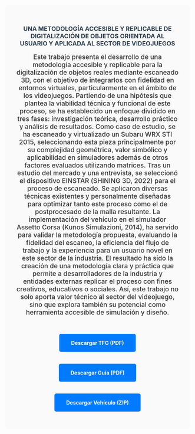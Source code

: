 <head>
  <meta charset="UTF-8" />
  <meta name="viewport" content="width=device-width, initial-scale=1.0"/>
  <title>De lo Real a lo Virtual</title>
  <style>
    body {
      font-family: 'Aptos' Arial, san-serif;
      font-weight: 500;
      background-image: url('background.png');
      background-size: cover;
      background-position: center;
      background-repeat: no-repeat;
      color: #333;
      margin: 0;
      padding: 2rem;
      text-align: center;
    }
    h1 {
      color: #2c3e50;
    }
    h3 {
      color: #2c3e50;
      text-decoration: none;
      cursor: default;
      pointer-events: none;
    }
    p {
      max-width: 600px;
      margin: 0 auto 2rem;
      font-size: 1.1rem;
    }
    .btn {
      display: inline-block;
      margin: 1rem;
      padding: 1rem 2rem;
      background-color: #007BFF;
      color: #fff;
      text-decoration: none;
      border-radius: 5px;
      font-weight: bold;
    }
    .btn:hover {
      background-color: #0056b3;
    }
  </style>
</head>
<body>
   <div style="background-color: rgba(250, 250, 250, 0.8); padding: 2rem; max-width: 1000px; margin: 2rem auto; border-radius: 10px;">
   <h3>UNA METODOLOGÍA ACCESIBLE Y REPLICABLE DE 
  DIGITALIZACIÓN DE OBJETOS ORIENTADA AL USUARIO Y 
  APLICADA AL SECTOR DE VIDEOJUEGOS</h3>
  <p>
    Este trabajo presenta el desarrollo de una metodología accesible y replicable para la
digitalización de objetos reales mediante escaneado 3D, con el objetivo de integrarlos
con fidelidad en entornos virtuales, particularmente en el ámbito de los videojuegos.
Partiendo de una hipótesis que plantea la viabilidad técnica y funcional de este proceso,
se ha establecido un enfoque dividido en tres fases: investigación teórica, desarrollo
práctico y análisis de resultados. Como caso de estudio, se ha escaneado y virtualizado
un Subaru WRX STI 2015, seleccionando esta pieza principalmente por su complejidad
geométrica, valor simbólico y aplicabilidad en simuladores además de otros factores
evaluados utilizando matrices. Tras un estudio del mercado y una entrevista, se
seleccionó el dispositivo EINSTAR (SHINING 3D, 2022) para el proceso de escaneado. Se
aplicaron diversas técnicas existentes y personalmente diseñadas para optimizar tanto
este proceso como el de postprocesado de la malla resultante. La implementación del
vehículo en el simulador Assetto Corsa (Kunos Simulazioni, 2014), ha servido para
validar la metodología propuesta, evaluando la fidelidad del escaneo, la eficiencia del
flujo de trabajo y la experiencia para un usuario novel en este sector de la industria. El
resultado ha sido la creación de una metodología clara y práctica que permite a
desarrolladores de la industria y entidades externas replicar el proceso con fines
creativos, educativos o sociales. Así, este trabajo no solo aporta valor técnico al sector
del videojuego, sino que explora también su potencial como herramienta accesible de
simulación y diseño.

  </p>


  <div>
    <a href="https://github.com/DE-LO-REAL-A-LO-VIRTUAL/DE-LO-REAL-A-LO-VIRTUAL.github.io/raw/main/TFG.pdf" class="btn" download="TFG.pdf">Descargar TFG (PDF)</a>
    <a href="https://github.com/DE-LO-REAL-A-LO-VIRTUAL/DE-LO-REAL-A-LO-VIRTUAL.github.io/raw/main/Guia.pdf" class="btn" download="Guia.pdf">Descargar Guía (PDF)</a>
    <a href="https://github.com/DE-LO-REAL-A-LO-VIRTUAL/DE-LO-REAL-A-LO-VIRTUAL.github.io/releases/download/v1.0/Subaru_WRX_STI_2015.zip" class="btn" download>Descargar Vehículo (ZIP)</a>
  </div>

</body>
